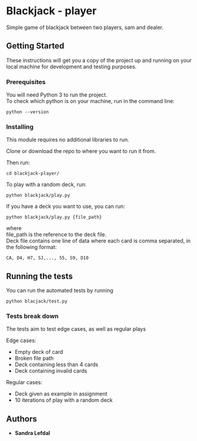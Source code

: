 # Blackjack - player

Simple game of blackjack between two players, sam and dealer.

## Getting Started

These instructions will get you a copy of the project up and running on your local machine for development and testing purposes.

### Prerequisites

You will need Python 3 to run the project. \
To check which python is on your machine, run in the command line:

```
python --version
```

### Installing

This module requires no additional libraries to run.

Clone or download the repo to where you want to run it from.

Then run:

```commandline
cd blackjack-player/
```

To play with a random deck, run:

```buildoutcfg
python blackjack/play.py
```

If you have a deck you want to use, you can run:

```buildoutcfg
python blackjack/play.py {file_path}
```

where \
file_path is the reference to the deck file. \
Deck file contains one line of data where each card is comma separated, in the following format:
```commandline
CA, D4, H7, SJ,..., S5, S9, D10
```

## Running the tests

You can run the automated tests by running
```commandline
python blacjack/test.py
```

### Tests break down

The tests aim to test edge cases, as well as regular plays 

Edge cases: 

* Empty deck of card
* Broken file path
* Deck containing less than 4 cards
* Deck containing invalid cards 

Regular cases:

* Deck given as example in assignment
* 10 iterations of play with a random deck

## Authors

* **Sandra Lefdal** 

